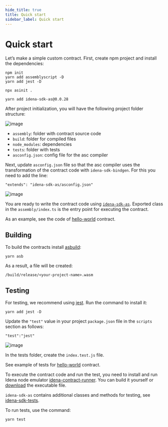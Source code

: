 ```yaml
---
hide_title: true
title: Quick start
sidebar_label: Quick start
---
```


# Quick start

Let’s make a simple custom contract. First, create npm project and install the dependencies:

```
npm init
yarn add assemblyscript -D
yarn add jest -D

npx asinit .

yarn add idena-sdk-as@0.0.28
```

After project initialization, you will have the following project folder structure:

![image](/img/developer/quick-start-folders.png)

- `assembly`: folder with contract source code
- `build`: folder for compiled files
- `node_modules`: dependencies
- `tests`: folder with tests
- `asconfig.json`: config file for the asc compiler

Next, update `asconfig.json` file so that the asc compiler uses the transformation of the contract code with `idena-sdk-bindgen`. For this you need to add the line:

```
"extends": "idena-sdk-as/asconfig.json"
```

![image](/img/developer/quick-start-asconfig.png)

You are ready to write the contract code using [`idena-sdk-as`](./idena-sdk-as). Exported class in the `assembly/index.ts` is the entry point for executing the contract.

As an example, see the code of [hello-world](https://github.com/idena-network/idena-contract-examples/blob/master/hello-world/assembly/index.ts) contract.

## Building

To build the contracts install [asbuild](https://github.com/AssemblyScript/asbuild):

```
yarn asb
```

As a result, a file will be created:

```
/build/release/<your-project-name>.wasm
```

## Testing

For testing, we recommend using [jest](https://jestjs.io/).
Run the command to install it:

```
yarn add jest -D
```

Update the `"test"` value in your project `package.json` file in the `scripts` section as follows:

```
"test":"jest"
```

![image](/img/developer/quick-start-package-json.png)

In the tests folder, create the `index.test.js` file.

See example of tests for [hello-world](https://github.com/idena-network/idena-contract-examples/blob/master/hello-world/tests/index.test.js) contract.

To execute the contract code and run the test, you need to install and run Idena node emulator [idena-contract-runner](https://github.com/idena-network/idena-contract-runner). You can build it yourself or [download](https://github.com/idena-network/idena-contract-runner/releases) the executable file.

`idena-sdk-as` contains additional classes and methods for testing, see [idena-sdk-tests](https://github.com/idena-network/idena-sdk-as/tree/master/sdk-tests).

To run tests, use the command:

```
yarn test
```
